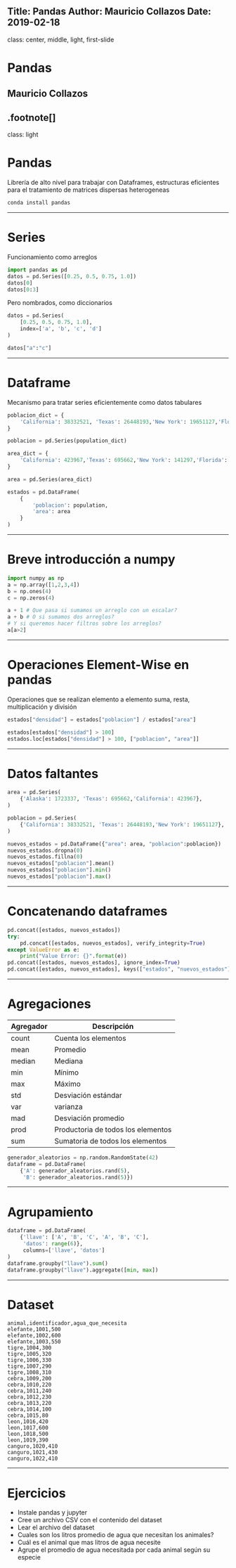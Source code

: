 Title: Pandas
Author: Mauricio Collazos
Date: 2019-02-18
![]()
---
class: center, middle, light, first-slide
# Pandas
## Mauricio Collazos
.footnote[]
---
class: light
# Pandas

Librería de alto nivel para trabajar con Dataframes, estructuras
eficientes para el tratamiento de matrices dispersas heterogeneas

```bash
conda install pandas
```

---
# Series

Funcionamiento como arreglos
```python
import pandas as pd
datos = pd.Series([0.25, 0.5, 0.75, 1.0])
datos[0]
datos[0:3]
```

Pero nombrados, como diccionarios

```python
datos = pd.Series(
    [0.25, 0.5, 0.75, 1.0],
    index=['a', 'b', 'c', 'd']
)

datos["a":"c"]
```

---
# Dataframe
Mecanismo para tratar series eficientemente como datos tabulares

```python
poblacion_dict = {
    'California': 38332521, 'Texas': 26448193,'New York': 19651127,'Florida': 19552860,'Illinois': 12882135
}

poblacion = pd.Series(population_dict)

area_dict = {
    'California': 423967,'Texas': 695662,'New York': 141297,'Florida': 170312,'Illinois': 149995
}

area = pd.Series(area_dict)

estados = pd.DataFrame(
    {
        'poblacion': population,
        'area': area
    }
)

```

---
# Breve introducción a numpy

```python
import numpy as np
a = np.array([1,2,3,4])
b = np.ones(4)
c = np.zeros(4)

a + 1 # Que pasa si sumamos un arreglo con un escalar?
a + b # O si sumamos dos arreglos?
# Y si queremos hacer filtros sobre los arreglos?
a[a>2]
```

---
# Operaciones Element-Wise en pandas

Operaciones que se realizan elemento a elemento
suma, resta, multiplicación y división

```python
estados["densidad"] = estados["poblacion"] / estados["area"]
```

```python
estados[estados["densidad"] > 100]
estados.loc[estados["densidad"] > 100, ["poblacion", "area"]]
```

---
# Datos faltantes

```python
area = pd.Series(
    {'Alaska': 1723337, 'Texas': 695662,'California': 423967},
)

poblacion = pd.Series(
    {'California': 38332521, 'Texas': 26448193,'New York': 19651127},
)

nuevos_estados = pd.DataFrame({"area": area, "poblacion":poblacion})
nuevos_estados.dropna(0)
nuevos_estados.fillna(0)
nuevos_estados["poblacion"].mean()
nuevos_estados["poblacion"].min()
nuevos_estados["poblacion"].max()
```

---
# Concatenando dataframes

```python
pd.concat([estados, nuevos_estados])
try:
    pd.concat([estados, nuevos_estados], verify_integrity=True)
except ValueError as e:
    print("Value Error: {}".format(e))
pd.concat([estados, nuevos_estados], ignore_index=True)
pd.concat([estados, nuevos_estados], keys(["estados", "nuevos_estados"])
```

---
# Agregaciones

Agregador|Descripción
-|-
count|Cuenta los elementos
mean|Promedio
median|Mediana
min|Mínimo
max|Máximo
std|Desviación estándar
var|varianza
mad|Desviación promedio
prod|Productoria de todos los elementos
sum|Sumatoria de todos los elementos
```python
generador_aleatorios = np.random.RandomState(42)
dataframe = pd.DataFrame(
    {'A': generador_aleatorios.rand(5),
     'B': generador_aleatorios.rand(5)})
```

---
# Agrupamiento
```python
dataframe = pd.DataFrame(
    {'llave': ['A', 'B', 'C', 'A', 'B', 'C'],
     'datos': range(6)},
     columns=['llave', 'datos']
)
dataframe.groupby("llave").sum()
dataframe.groupby("llave").aggregate([min, max])
```
---
# Dataset

```csv
animal,identificador,agua_que_necesita
elefante,1001,500
elefante,1002,600
elefante,1003,550
tigre,1004,300
tigre,1005,320
tigre,1006,330
tigre,1007,290
tigre,1008,310
cebra,1009,200
cebra,1010,220
cebra,1011,240
cebra,1012,230
cebra,1013,220
cebra,1014,100
cebra,1015,80
leon,1016,420
leon,1017,600
leon,1018,500
leon,1019,390
canguro,1020,410
canguro,1021,430
canguro,1022,410
```

---
# Ejercicios
- Instale pandas y jupyter
- Cree un archivo CSV con el contenido del dataset
- Lear el archivo del dataset
- Cuales son los litros promedio de agua que necesitan los animales?
- Cuál es el animal que mas litros de agua necesite
- Agrupe el promedio de agua necesitada por cada animal según su especie
